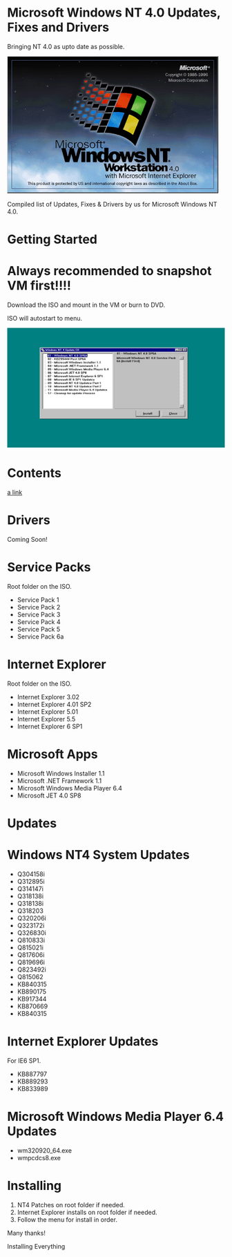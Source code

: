 # Microsoft Windows NT 4.0 Updates, Fixes and Drivers 

Bringing NT 4.0 as upto date as possible.

![Alt text](NT4.png)


Compiled list of Updates, Fixes & Drivers by us for Microsoft Windows NT 4.0.

# **Getting Started**

# **Always recommended to snapshot VM first!!!!**

Download the ISO and mount in the VM or burn to DVD.

ISO will autostart to menu.

![Alt text](Screenshot.png)



# **Contents**

[a link](https://github.com/InstallingEverything/WindowsNT4Updates-Fixes/blob/main/Updates.md)

# **Drivers**

Coming Soon!

# **Service Packs**

Root folder on the ISO.

- Service Pack 1
- Service Pack 2
- Service Pack 3 
- Service Pack 4 
- Service Pack 5 
- Service Pack 6a 

# **Internet Explorer**

Root folder on the ISO.

- Internet Explorer 3.02
- Internet Explorer 4.01 SP2
- Internet Explorer 5.01
- Internet Explorer 5.5
- Internet Explorer 6 SP1

# **Microsoft Apps**

- Microsoft Windows Installer 1.1
- Microsoft .NET Framework 1.1
- Microsoft Windows Media Player 6.4
- Microsoft JET 4.0 SP8


# **Updates**

# **Windows NT4 System Updates**

- Q304158i 
- Q312895i 
- Q314147i 
- Q318138i 
- Q318138i 
- Q318203 
- Q320206i 
- Q323172i 
- Q326830i 
- Q810833i 
- Q815021i 
- Q817606i 
- Q819696i 
- Q823492i 
- Q815062
- KB840315 
- KB890175 
- KB917344 
- KB870669 
- KB840315

# **Internet Explorer Updates**

For IE6 SP1.

- KB887797 
- KB889293 
- KB833989

# **Microsoft Windows Media Player 6.4 Updates**

- wm320920_64.exe
- wmpcdcs8.exe

# **Installing**

1. NT4 Patches on root folder if needed.
2. Internet Explorer installs on root folder if needed.
3. Follow the menu for install in order.

   
   
Many thanks!

Installing Everything
